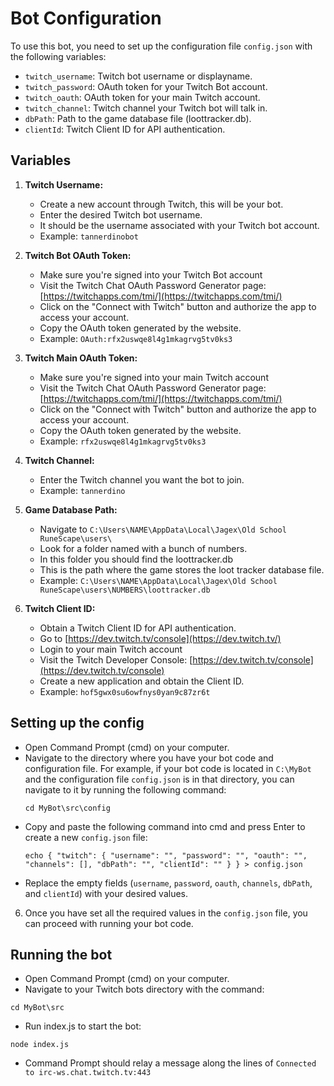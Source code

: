 # Bot Configuration

To use this bot, you need to set up the configuration file `config.json` with the following variables:

- `twitch_username`: Twitch bot username or displayname.
- `twitch_password`: OAuth token for your Twitch Bot account.
- `twitch_oauth`: OAuth token for your main Twitch account.
- `twitch_channel`: Twitch channel your Twitch bot will talk in.
- `dbPath`: Path to the game database file (loottracker.db).
- `clientId`: Twitch Client ID for API authentication.

## Variables

1. **Twitch Username:**
   - Create a new account through Twitch, this will be your bot.
   - Enter the desired Twitch bot username.
   - It should be the username associated with your Twitch bot account.
   - Example: `tannerdinobot`

3. **Twitch Bot OAuth Token:**
   - Make sure you're signed into your Twitch Bot account
   - Visit the Twitch Chat OAuth Password Generator page: [https://twitchapps.com/tmi/](https://twitchapps.com/tmi/)
   - Click on the "Connect with Twitch" button and authorize the app to access your account.
   - Copy the OAuth token generated by the website.
   - Example: `OAuth:rfx2uswqe8l4g1mkagrvg5tv0ks3`

4. **Twitch Main OAuth Token:**
   - Make sure you're signed into your main Twitch account
   - Visit the Twitch Chat OAuth Password Generator page: [https://twitchapps.com/tmi/](https://twitchapps.com/tmi/)
   - Click on the "Connect with Twitch" button and authorize the app to access your account.
   - Copy the OAuth token generated by the website.
   - Example: `rfx2uswqe8l4g1mkagrvg5tv0ks3`

5. **Twitch Channel:**
   - Enter the Twitch channel you want the bot to join.
   - Example: `tannerdino`

6. **Game Database Path:**
   - Navigate to `C:\Users\NAME\AppData\Local\Jagex\Old School RuneScape\users\`
   - Look for a folder named with a bunch of numbers.
   - In this folder you should find the loottracker.db
   - This is the path where the game stores the loot tracker database file.
   - Example: `C:\Users\NAME\AppData\Local\Jagex\Old School RuneScape\users\NUMBERS\loottracker.db`

7. **Twitch Client ID:**
   - Obtain a Twitch Client ID for API authentication.
   - Go to [https://dev.twitch.tv/console](https://dev.twitch.tv/)
   - Login to your main Twitch account
   - Visit the Twitch Developer Console: [https://dev.twitch.tv/console](https://dev.twitch.tv/console)
   - Create a new application and obtain the Client ID.
   - Example: `hof5gwx0su6owfnys0yan9c87zr6t`

## Setting up the config
   - Open Command Prompt (cmd) on your computer.
   - Navigate to the directory where you have your bot code and configuration file. For example, if your bot code is located in `C:\MyBot` and the configuration file `config.json` is in that directory, you can navigate to it by running the following command:
     ```
     cd MyBot\src\config
     ```
   - Copy and paste the following command into cmd and press Enter to create a new `config.json` file:
     ```
     echo { "twitch": { "username": "", "password": "", "oauth": "", "channels": [], "dbPath": "", "clientId": "" } } > config.json
     ```
   - Replace the empty fields (`username`, `password`, `oauth`, `channels`, `dbPath`, and `clientId`) with your desired values.

6. Once you have set all the required values in the `config.json` file, you can proceed with running your bot code.

## Running the bot
   - Open Command Prompt (cmd) on your computer.
   - Navigate to your Twitch bots directory with the command:
   ```
   cd MyBot\src
   ```
   - Run index.js to start the bot:
   ```
   node index.js
   ```
   - Command Prompt should relay a message along the lines of `Connected to irc-ws.chat.twitch.tv:443`
   

